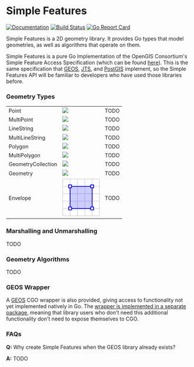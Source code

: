 # Simple Features

[![Documentation](https://img.shields.io/badge/go.dev-reference-007d9c?logo=go&logoColor=white&style=flat)](https://pkg.go.dev/github.com/peterstace/simplefeatures/geom?tab=doc)
[![Build Status](https://github.com/peterstace/simplefeatures/workflows/build/badge.svg)](https://github.com/peterstace/simplefeatures/actions)
[![Go Report
Card](https://goreportcard.com/badge/github.com/peterstace/simplefeatures)](https://goreportcard.com/report/github.com/peterstace/simplefeatures)

Simple Features is a 2D geometry library. It provides Go types that model
geometries, as well as algorithms that operate on them.

Simple Features is a pure Go Implementation of the OpenGIS Consortium's Simple
Feature Access Specification (which can be found
[here](http://www.opengeospatial.org/standards/sfa)). This is the same
specification that [GEOS](https://trac.osgeo.org/geos),
[JTS](https://locationtech.github.io/jts/), and [PostGIS](https://postgis.net/)
implement, so the Simple Features API will be familiar to developers who have
used those libraries before.

### Geometry Types

<table>

<tr>
<td>Point</td>
<td><img src="./.hidden/assets/point.svg"></td>
<td>TODO</td>
</tr>

<tr>
<td>MultiPoint</td>
<td><img src="./.hidden/assets/multipoint.svg"></td>
<td>TODO</td>
</tr>

<tr>
<td>LineString</td>
<td><img src="./.hidden/assets/linestring.svg"></td>
<td>TODO</td>
</tr>

<tr>
<td>MultiLineString</td>
<td><img src="./.hidden/assets/multilinestring.svg"></td>
<td>TODO</td>
</tr>

<tr>
<td>Polygon</td>
<td><a href="https://upload.wikimedia.org/wikipedia/commons/5/55/SFA_Polygon_with_hole.svg"><img src="https://upload.wikimedia.org/wikipedia/commons/5/55/SFA_Polygon_with_hole.svg"></a></td>
<td>TODO</td>
</tr>

<tr>
<td>MultiPolygon</td>
<td><img src="./.hidden/assets/multipolygon.svg"></td>
<td>TODO</td>
</tr>

<tr>
<td>GeometryCollection</td>
<td><img src="./.hidden/assets/geometrycollection.svg"></td>
<td>TODO</td>
</tr>

<tr>
<td>Geometry</td>
<td><img src="./.hidden/assets/geometry.svg"></td>
<td>TODO</td>
</tr>

<tr>
<td>Envelope</td>
<td><img src="./.hidden/assets/envelope.svg"></td>
<td>TODO</td>
</tr>

</table>

### Marshalling and Unmarshalling

TODO

### Geometry Algorithms

TODO

### GEOS Wrapper

A [GEOS](https://www.osgeo.org/projects/geos/) CGO wrapper is also provided,
giving access to functionality not yet implemented natively in Go. The [wrapper
is implemented in a separate
package](https://pkg.go.dev/github.com/peterstace/simplefeatures/geos?tab=doc),
meaning that library users who don't need this additional functionality don't
need to expose themselves to CGO.

### FAQs

**Q:** Why create Simple Features when the GEOS library already exists?

**A:** TODO
